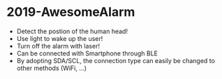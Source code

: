 # 2019-AwesomeAlarm #
* Detect the postion of the human head!
* Use light to wake up the user!
* Turn off the alarm with laser! 
* Can be connected with Smartphone through BLE
* By adopting SDA/SCL, the connection type can easily be changed to other methods (WiFi, ...)

